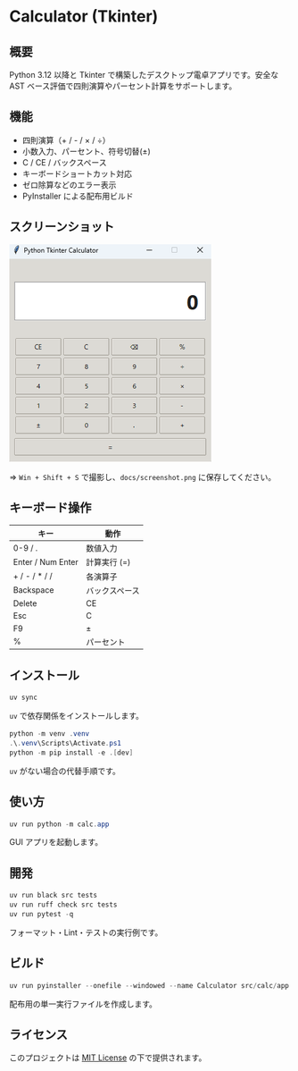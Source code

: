 # Calculator (Tkinter)

## 概要
Python 3.12 以降と Tkinter で構築したデスクトップ電卓アプリです。安全な AST ベース評価で四則演算やパーセント計算をサポートします。

## 機能
- 四則演算（+ / - / × / ÷）
- 小数入力、パーセント、符号切替(±)
- C / CE / バックスペース
- キーボードショートカット対応
- ゼロ除算などのエラー表示
- PyInstaller による配布用ビルド

## スクリーンショット
![アプリ画面](docs/screenshot.png)

⇒ `Win + Shift + S` で撮影し、`docs/screenshot.png` に保存してください。

## キーボード操作
| キー | 動作 |
| ---- | ---- |
| 0-9 / . | 数値入力 |
| Enter / Num Enter | 計算実行 (=) |
| + / - / * / / | 各演算子 |
| Backspace | バックスペース |
| Delete | CE |
| Esc | C |
| F9 | ± |
| % | パーセント |

## インストール
```powershell
uv sync
```
`uv` で依存関係をインストールします。
```powershell
python -m venv .venv
.\.venv\Scripts\Activate.ps1
python -m pip install -e .[dev]
```
`uv` がない場合の代替手順です。

## 使い方
```powershell
uv run python -m calc.app
```
GUI アプリを起動します。

## 開発
```powershell
uv run black src tests
uv run ruff check src tests
uv run pytest -q
```
フォーマット・Lint・テストの実行例です。

## ビルド
```powershell
uv run pyinstaller --onefile --windowed --name Calculator src/calc/app.py
```
配布用の単一実行ファイルを作成します。

## ライセンス
このプロジェクトは [MIT License](LICENSE) の下で提供されます。
